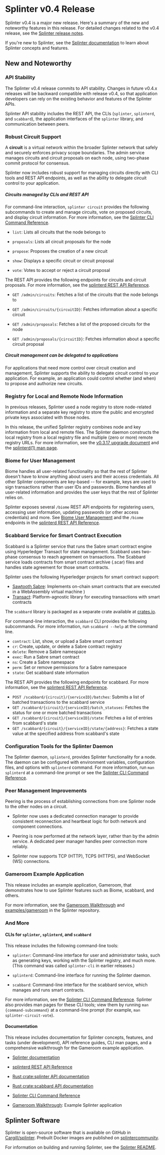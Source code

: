 # Splinter v0.4 Release

<!--
  Copyright 2018-2020 Cargill Incorporated
  Licensed under Creative Commons Attribution 4.0 International License
  https://creativecommons.org/licenses/by/4.0/
-->

Splinter v0.4 is a major new release. Here's a summary of the new and noteworthy
features in this release. For detailed changes related to the v0.4 release,
see the [Splinter release
notes](https://github.com/Cargill/splinter/blob/master/RELEASE_NOTES.md).

If you're new to Splinter, see the [Splinter documentation](/docs/0.4/) to learn
about Splinter concepts and features.

## New and Noteworthy

### API Stability

The Splinter v0.4 release commits to API stability. Changes in future v0.4.x
releases will be backward compatible with release v0.4, so that application
developers can rely on the existing behavior and features of the Splinter APIs.

Splinter API stability includes the REST API, the CLIs (`splinter`, `splinterd`,
and `scabbard`), the application interfaces of the `splinter` library, and
communication between peers.

### Robust Circuit Support

A **circuit** is a virtual network within the broader Splinter network that
safely and securely enforces privacy scope boundaries. The admin service manages
circuits and circuit proposals on each node, using two-phase commit protocol for
consensus.

Splinter now includes robust support for managing circuits directly with CLI
tools and REST API endpoints, as well as the ability to delegate circuit control
to your application.

##### Circuits managed by CLIs and REST API

For command-line interaction,  `splinter circuit` provides the following
subcommands to create and manage circuits, vote on proposed circuits, and
display circuit information. For more information, see the [Splinter CLI Command
Reference](/docs/0.4/references/cli/cli_command_reference.html).

* `list`: Lists all circuits that the node belongs to

* `proposals`: Lists all circuit proposals for the node

* `propose`: Proposes the creation of a new circuit

* `show`: Displays a specific circuit or circuit proposal

* `vote`: Votes to accept or reject a circuit proposal

The REST API provides the following endpoints for circuits and circuit
proposals. For more information, see the [splinterd REST API
Reference](/docs/0.4/api/#tag/Circuits).

* `GET /admin/circuits`: Fetches a list of the circuits that the node belongs to

* `GET /admin/circuits/{circuitID}`: Fetches information about a specific circuit

* `GET /admin/proposals`: Fetches a list of the proposed circuits for the node

* `GET /admin/proposals/{circuitID}`: Fetches information about a specific
  circuit proposal

##### Circuit management can be delegated to applications

For applications that need more control over circuit creation and management,
Splinter supports the ability to delegate circuit control to your application.
For example, an application could control whether (and when) to propose and
authorize new circuits.

### Registry for Local and Remote Node Information

In previous releases, Splinter used a node registry to store node-related
information and a separate key registry to store the public and encrypted
private keys associated with those nodes.

In this release, the unified Splinter registry combines node and key information
from local and remote files. The Splinter daemon constructs the local registry
from a local registry file and multiple (zero or more) remote registry URLs.
For more information, see the [v0.3.17 upgrade
document](/releases/upgrading/splinter-v0.3.17-from-v0.3.16.html#the-key-registry-and-node-registry-have-been-combined)
and the [splinterd(1) man page](/docs/0.4/references/cli/splinterd.1.html).

### Biome for User Management

Biome handles all user-related functionality so that the rest of Splinter
doesn't have to know anything about users and their access credentials. All
other Splinter components are key-based -- for example, keys are used to sign
transactions rather than user IDs and passwords. Biome handles all user-related
information and provides the user keys that the rest of Splinter relies on.

Splinter exposes several `/biome` REST API endpoints for registering users,
accessing user information, updating passwords (or other access credentials) and
more. See [Biome User Management](/docs/0.4/concepts/biome_user_management.html)
and the `/biome` endpoints in the [splinterd REST API
Reference](/docs/0.4/api/#tag/Biome).

### Scabbard Service for Smart Contract Execution

Scabbard is a Splinter service that runs the Sabre smart contract engine using
Hyperledger Transact for state management. Scabbard uses two-phase consensus to
reach agreement on transactions. The Scabbard service loads contracts from smart
contract archive (.scar) files and handles state agreement for those smart
contracts.

Splinter uses the following Hyperledger projects for smart contract support:

* [Sawtooth Sabre](https://github.com/hyperledger/sawtooth-sabre): Implements
  on-chain smart contracts that are executed in a WebAssembly virtual machine
)
* [Transact](https://github.com/hyperledger/transact): Platform-agnostic library
  for executing transactions with smart contracts

The `scabbard` library is packaged as a separate crate available at
[crates.io](https://crates.io/crates/scabbard).

For command-line interaction,  the `scabbard` CLI provides the following
subcommands. For more information, run `scabbard --help` at the command line.

* `contract`: List, show, or upload a Sabre smart contract
* `cr`: Create, update, or delete a Sabre contract registry
* `delete`: Remove a Sabre namespace
* `exec`: Run a Sabre smart contract
* `ns`: Create a Sabre namespace
* `perm`: Set or remove permissions for a Sabre namespace
* `state`: Get scabbard state information

The REST API provides the following endpoints for scabbard. For more
information, see the [splinterd REST API Reference](/docs/0.4/api/).

* `POST /scabbard/{circuit}/{serviceID}/batches`: Submits a list of batched
  transactions to the scabbard service
* `GET /scabbard/{circuit}/{serviceID}/batch_statuses`: Fetches the status for one
  or more batched transactions
*  `GET /scabbard/{circuit}/{serviceID}/state`: Fetches a list of entries from
  scabbard's state
*  `GET /scabbard/{circuit}/{serviceID}/state/{address}`: Fetches a state value at
  the specified address from scabbard's state

### Configuration Tools for the Splinter Daemon

The Splinter daemon, `splinterd`, provides Splinter functionality for a node.
The daemon can be configured with environment variables, configuration files,
and options with `splinterd` command. For more information, run `man splinterd`
at a command-line prompt or see the [Splinter CLI Command
Reference](/docs/0.4/references/cli/splinterd.1.html).

### Peer Management Improvements

Peering is the process of establishing connections from one Splinter node to the
other nodes on a circuit.

* Splinter now uses a dedicated connection manager to provide consistent
  reconnection and heartbeat logic for both network and component connections.

* Peering is now performed at the network layer, rather than by the admin
  service.  A dedicated peer manager handles peer connection more reliably.

* Splinter now supports TCP (HTTP), TCPS (HTTPS), and WebSocket (WS)
  connections.

### Gameroom Example Application

This release includes an example application, Gameroom, that demonstrates how to
use Splinter features such as Biome, scabbard, and others.

For more information, see the [Gameroom
Walkthrough](/docs/0.4/examples/gameroom/) and
[examples/gameroom](https://github.com/Cargill/splinter/tree/master/examples/gameroom)
in the Splinter repository.

### And More

#### CLIs for `splinter`, `splinterd`, and `scabbard`

This release includes the following command-line tools:

* `splinter`: Command-line interface for user and administrator tasks, such as
  generating keys, working with the Splinter registry, and much more. (This
  command was called `splinter-cli` in earlier releases.)

* `splinterd`: Command-line interface for running the Splinter daemon.

* `scabbard`: Command-line interface for the scabbard service, which manages and
  runs smart contracts.

For more information, see the [Splinter CLI Command
Reference](/docs/0.4/references/cli/cli_command_reference.html).
Splinter also provides man pages for these CLI tools; view them by running
`man {command-subcommand}` at a command-line prompt (for example,
`man splinter-circuit-vote`).

#### Documentation

This release includes documentation for Splinter concepts, features, and tasks
(under development), API reference guides, CLI man pages, and a comprehensive
walkthrough for the Gameroom example application.

* [Splinter documentation](/docs/0.4/)

* [splinterd REST API Reference](/docs/0.4/api/)

* [Rust crate:splinter API
  documentation](https://docs.rs/splinter/latest/splinter/)

* [Rust crate:scabbard API
  documentation](https://docs.rs.splinter/latest/scabbard)

* [Splinter CLI Command Reference](/docs/0.4/references/cli/cli_command_reference.html)

* [Gameroom Walkthrough](/docs/0.4/examples/gameroom/):
  Example Splinter application

## Splinter Software

Splinter is open-source software that is available on GitHub in
[Cargill/splinter](https://github.com/Cargill/splinter). Prebuilt Docker images
are published on
[splintercommunity](https://hub.docker.com/u/splintercommunity).

For information on building and running Splinter, see the [Splinter
README](https://github.com/Cargill/splinter/blob/master/README.md).
